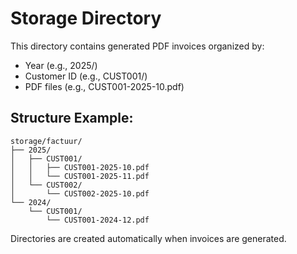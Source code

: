 # Storage Directory

This directory contains generated PDF invoices organized by:
- Year (e.g., 2025/)
- Customer ID (e.g., CUST001/)
- PDF files (e.g., CUST001-2025-10.pdf)

## Structure Example:
```
storage/factuur/
├── 2025/
│   ├── CUST001/
│   │   ├── CUST001-2025-10.pdf
│   │   └── CUST001-2025-11.pdf
│   └── CUST002/
│       └── CUST002-2025-10.pdf
└── 2024/
    └── CUST001/
        └── CUST001-2024-12.pdf
```

Directories are created automatically when invoices are generated.